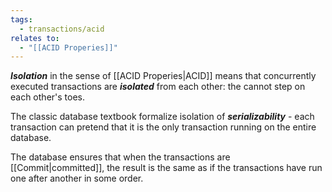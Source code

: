 ```yaml
---
tags:
  - transactions/acid
relates to:
  - "[[ACID Properies]]"
---
```

***Isolation*** in the sense of [[ACID Properies|ACID]] means that concurrently executed transactions are ***isolated*** from each other: the cannot step on each other's toes.

The classic database textbook formalize isolation of ***serializability*** - each transaction can pretend that it is the only transaction running on the entire database.

The database ensures that when the transactions are [[Commit|committed]], the result is the same as if the transactions have run one after another in some order.